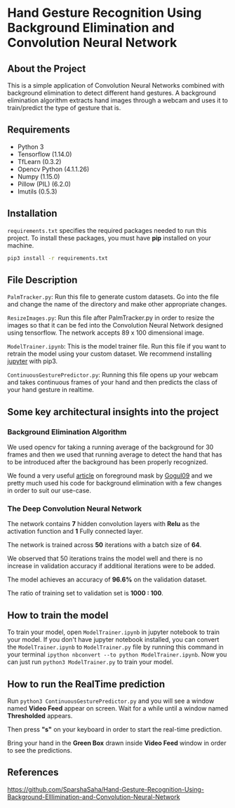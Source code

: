 # Hand Gesture Recognition Using Background Elimination and Convolution Neural Network

## About the Project

This is a simple application of Convolution Neural Networks combined with background elimination to detect different hand gestures. A background elimination algorithm extracts hand images through a webcam and uses it to train/predict the type of gesture that is.

## Requirements

- Python 3
- Tensorflow (1.14.0)
- TfLearn (0.3.2)
- Opencv Python (4.1.1.26)
- Numpy (1.15.0)
- Pillow (PIL) (6.2.0)
- Imutils (0.5.3)

## Installation

`requirements.txt` specifies the required packages needed to run this project.
To install these packages, you must have **pip** installed on your machine.

```bash
pip3 install -r requirements.txt
```

## File Description

`PalmTracker.py`: Run this file to generate custom datasets. Go into the file and change the name of the directory and make other appropriate changes.

`ResizeImages.py`: Run this file after PalmTracker.py in order to resize the images so that it can be fed into the Convolution Neural Network designed using tensorflow. The network accepts 89 x 100 dimensional image.

`ModelTrainer.ipynb`: This is the model trainer file. Run this file if you want to retrain the model using your custom dataset. We recommend installing [jupyter](https://jupyter.org/install) with pip3.

`ContinuousGesturePredictor.py`: Running this file opens up your webcam and takes continuous frames of your hand and then predicts the class of your hand gesture in realtime.

## Some key architectural insights into the project

### Background Elimination Algorithm

We used opencv for taking a running average of the background for 30 frames and then we used that running average to detect the hand that has to be introduced after the background has been properly recognized.

We found a very useful [article](https://gogul09.github.io/software/hand-gesture-recognition-p1) on foreground mask by [Gogul09](https://github.com/Gogul09) and we pretty much used his code for background elimination with a few changes in order to suit our use-case.

### The Deep Convolution Neural Network

The network contains **7** hidden convolution layers with **Relu** as the activation function and **1** Fully connected layer.

The network is trained across **50** iterations with a batch size of **64**.

We observed that 50 iterations trains the model well and there is no increase in validation accuracy if additional iterations were to be added.

The model achieves an accuracy of **96.6%** on the validation dataset.

The ratio of training set to validation set is **1000 : 100**.

## How to train the model

To train your model, open `ModelTrainer.ipynb` in jupyter notebook to train your model. If you don't have jupyter notebook installed, you can convert the `ModelTrainer.ipynb` to `ModelTrainer.py` file by running this command in your terminal `ipython nbconvert --to python ModelTrainer.ipynb`. Now you can just run `python3 ModelTrainer.py` to train your model.

## How to run the RealTime prediction

Run `python3 ContinuousGesturePredictor.py` and you will see a window named **Video Feed** appear on screen. Wait for a while until a window named **Thresholded** appears.

Then press **"s"** on your keyboard in order to start the real-time prediction.

Bring your hand in the **Green Box** drawn inside **Video Feed** window in order to see the predictions.

## References

https://github.com/SparshaSaha/Hand-Gesture-Recognition-Using-Background-Elllimination-and-Convolution-Neural-Network
